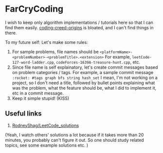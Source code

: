 # FarCryCoding
I wish to keep only algorithm implementations / tutorials here so that I can find them easily. 
[coding-creed-origins](https://github.com/fahimfarhan/coding-creed-origins) is bloated, and I can't find things in there.

To my future self: Let's make some rules:
1. For sample problems, file names should be `<platformName>-<problemNumber>-<problemTitle>.<extension>`
  For example, `leetCode-127-word-ladder.cpp`, `codeForces-1639A-treasure-hunt.cpp`, etc.
2. Since file name is self explainatory, let's create commit messages based on problem categories / tags.
  For example, a sample commit message `:rocket: #tags graph bfs string hash_set`
  I mean, I'm not working on a project, so I don't need a title, followed by bullet points explaining what was the 
  problem, what the feature should be, what I did to implement it, etc in a commit message.
3. Keep it simple stupid! (KISS)

## Useful links
1. [RodneyShag/LeetCode_solutions](https://github.com/RodneyShag/LeetCode_solutions) 

(Yeah, I watch others' solutions a lot because if it takes more than 20 minutes, you probably can't figure it out. So one should 
study related topics, see some example solutions etc. )
